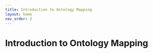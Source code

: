 ```yaml
---
title: Introduction to Ontology Mapping
layout: home
nav_order: 2
---
```


# Introduction to Ontology Mapping

